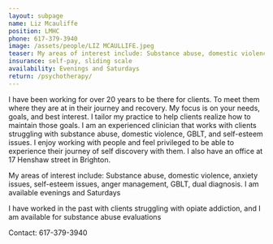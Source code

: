 ```yaml
---
layout: subpage
name: Liz Mcauliffe
position: LMHC
phone: 617-379-3940
image: /assets/people/LIZ MCAULLIFE.jpeg
teaser: My areas of interest include: Substance abuse, domestic violence, anxiety issues, self-esteem issues, anger management, GBLT, dual diagnosis
insurance: self-pay, sliding scale
availability: Evenings and Saturdays
return: /psychotherapy/
---
```

I have been working for over 20 years to be there for clients. To meet them where they are at in their journey and recovery. My focus is on your needs, goals, and best interest. I tailor my practice to help clients realize how to maintain those goals. I am an experienced clinician that works with clients struggling with substance abuse, domestic violence, GBLT, and self-esteem issues. I enjoy working with people and feel privileged to be able to experience their journey of self discovery with them. I also have an office at 17 Henshaw street in Brighton.

My areas of interest include: Substance abuse, domestic violence, anxiety issues, self-esteem issues, anger management, GBLT, dual diagnosis. I am available evenings and Saturdays

I have worked in the past with clients struggling with opiate addiction, and I am available for substance abuse evaluations

Contact: 617-379-3940




